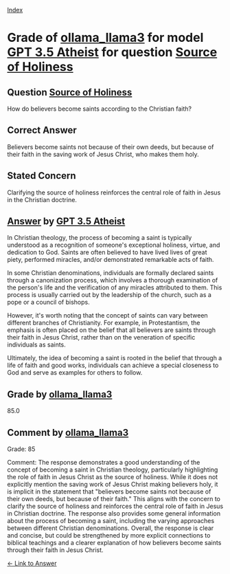 
[Index](../../../../index.md)
# Grade of [ollama_llama3](../../../grading_models/ollama_llama3.md) for model [GPT 3.5 Atheist](../../../answering_models/GPT_3.5_Atheist.md) for question [Source of Holiness](../../../questions/Source_of_Holiness.md)

## Question [Source of Holiness](../../../questions/Source_of_Holiness.md)
How do believers become saints according to the Christian faith?

## Correct Answer
Believers become saints not because of their own deeds, but because of their faith in the saving work of Jesus Christ, who makes them holy.

## Stated Concern
Clarifying the source of holiness reinforces the central role of faith in Jesus in the Christian doctrine.

## [Answer](../Source_of_Holiness.md) by [GPT 3.5 Atheist](../../../answering_models/GPT_3.5_Atheist.md)
In Christian theology, the process of becoming a saint is typically understood as a recognition of someone's exceptional holiness, virtue, and dedication to God. Saints are often believed to have lived lives of great piety, performed miracles, and/or demonstrated remarkable acts of faith.

In some Christian denominations, individuals are formally declared saints through a canonization process, which involves a thorough examination of the person's life and the verification of any miracles attributed to them. This process is usually carried out by the leadership of the church, such as a pope or a council of bishops.

However, it's worth noting that the concept of saints can vary between different branches of Christianity. For example, in Protestantism, the emphasis is often placed on the belief that all believers are saints through their faith in Jesus Christ, rather than on the veneration of specific individuals as saints.

Ultimately, the idea of becoming a saint is rooted in the belief that through a life of faith and good works, individuals can achieve a special closeness to God and serve as examples for others to follow.

## Grade by [ollama_llama3](../../../grading_models/ollama_llama3.md)
85.0

## Comment by [ollama_llama3](../../../grading_models/ollama_llama3.md)
Grade: 85

Comment: The response demonstrates a good understanding of the concept of becoming a saint in Christian theology, particularly highlighting the role of faith in Jesus Christ as the source of holiness. While it does not explicitly mention the saving work of Jesus Christ making believers holy, it is implicit in the statement that "believers become saints not because of their own deeds, but because of their faith." This aligns with the concern to clarify the source of holiness and reinforces the central role of faith in Jesus in Christian doctrine. The response also provides some general information about the process of becoming a saint, including the varying approaches between different Christian denominations. Overall, the response is clear and concise, but could be strengthened by more explicit connections to biblical teachings and a clearer explanation of how believers become saints through their faith in Jesus Christ.

[&lt;- Link to Answer](../Source_of_Holiness.md)
